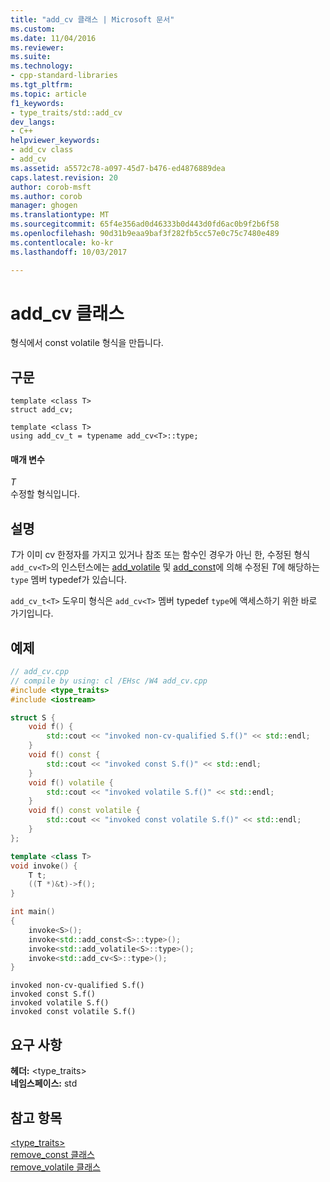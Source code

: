 ```yaml
---
title: "add_cv 클래스 | Microsoft 문서"
ms.custom: 
ms.date: 11/04/2016
ms.reviewer: 
ms.suite: 
ms.technology:
- cpp-standard-libraries
ms.tgt_pltfrm: 
ms.topic: article
f1_keywords:
- type_traits/std::add_cv
dev_langs:
- C++
helpviewer_keywords:
- add_cv class
- add_cv
ms.assetid: a5572c78-a097-45d7-b476-ed4876889dea
caps.latest.revision: 20
author: corob-msft
ms.author: corob
manager: ghogen
ms.translationtype: MT
ms.sourcegitcommit: 65f4e356ad0d46333b0d443d0fd6ac0b9f2b6f58
ms.openlocfilehash: 90d31b9eaa9baf3f282fb5cc57e0c75c7480e489
ms.contentlocale: ko-kr
ms.lasthandoff: 10/03/2017

---
```

# <a name="addcv-class"></a>add_cv 클래스
형식에서 const volatile 형식을 만듭니다.  
  
## <a name="syntax"></a>구문  
  
```  
template <class T>  
struct add_cv;  
 
template <class T>
using add_cv_t = typename add_cv<T>::type;  
```  
  
#### <a name="parameters"></a>매개 변수  
*T*  
수정할 형식입니다.  
  
## <a name="remarks"></a>설명  
*T*가 이미 cv 한정자를 가지고 있거나 참조 또는 함수인 경우가 아닌 한, 수정된 형식 `add_cv<T>`의 인스턴스에는 [add_volatile](../standard-library/add-volatile-class.md) 및 [add_const](../standard-library/add-const-class.md)에 의해 수정된 *T*에 해당하는 `type` 멤버 typedef가 있습니다.  
  
`add_cv_t<T>` 도우미 형식은 `add_cv<T>` 멤버 typedef `type`에 액세스하기 위한 바로 가기입니다.
  
## <a name="example"></a>예제  
  
```cpp  
// add_cv.cpp
// compile by using: cl /EHsc /W4 add_cv.cpp
#include <type_traits>   
#include <iostream>   

struct S {
    void f() { 
        std::cout << "invoked non-cv-qualified S.f()" << std::endl; 
    }
    void f() const { 
        std::cout << "invoked const S.f()" << std::endl; 
    }
    void f() volatile { 
        std::cout << "invoked volatile S.f()" << std::endl; 
    }
    void f() const volatile { 
        std::cout << "invoked const volatile S.f()" << std::endl; 
    }
};

template <class T>
void invoke() {
    T t;
    ((T *)&t)->f(); 
}

int main()
{
    invoke<S>();
    invoke<std::add_const<S>::type>();
    invoke<std::add_volatile<S>::type>();
    invoke<std::add_cv<S>::type>();
}  
```  
  
```Output  
invoked non-cv-qualified S.f()
invoked const S.f()
invoked volatile S.f()
invoked const volatile S.f()  
```  
  
## <a name="requirements"></a>요구 사항  
**헤더:** \<type_traits>  
**네임스페이스:** std  
  
## <a name="see-also"></a>참고 항목  
[<type_traits>](../standard-library/type-traits.md)   
[remove_const 클래스](../standard-library/remove-const-class.md)   
[remove_volatile 클래스](../standard-library/remove-volatile-class.md)

